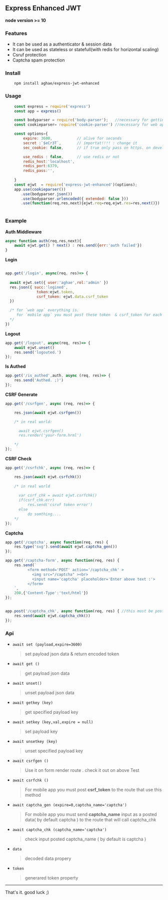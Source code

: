 ## __Express Enhanced JWT__ 
__node version  >= 10__

### Features
- It can be used as a authenticator & session data
- It can be used as stateless or statefull(with redis for horizontal scaling) 
- Csruf protection
- Captcha spam protection

### Install

```
    npm install aghae/express-jwt-enhanced
```

### Usage
```javascript
    const express = require('express')
    const app = express()

    const bodyparser = require('body-parser');   //necessary for getting posted data from client (posted csrf & captcha text)
    const cookieparser= require('cookie-parser') //necessary for web apps (by default it stored in cookie on client side)  . for mobile apps you can get it via json result

    const options={
        expire: 3600,           // alive for seconds
        secret :`$eCr3T`,       // importat!!!! : change it
        sec_cookie: false,      // if true only pass on https. on develop dont set it to true

        use_redis : false,      // use redis or not
        redis_host:'localhost',
        redis_port:6379,
        redis_pass:'',
        
    }
    const ejwt  = require('express-jwt-enhanced')(options); 
    app.use(cookieparser())
       .use(bodyparser.json())
       .use(bodyparser.urlencoded({ extended: false }))
       .use(function(req,res,next){ejwt.req=req,ejwt.res=res,next()})   
    
```

### Example 
**Auth Middleware**

```javascript
async function auth(req,res,next){
    await ejwt.get() ? next() : res.send({err:'auth failed'})
}
```
 
**Login**
```javascript

app.get('/login', async(req, res)=> {
  
  await ejwt.set({ user:'aghae',rol:'admin' })
  res.json({ succ:'logined',
              token:ejwt.token,
              csrf_token: ejwt.data.csrf_token
  })

  /* for `web app` everything is.
     for `mobile app` you must post these token  & csrf_token for each requests
  */
})
```


**Logout**        
```javascript
app.get('/logout', async(req, res)=> {
    await ejwt.unset()
    res.send('logouted.')
});
```

**Is Authed**        
```javascript
app.get('/is_authed',auth, async (req, res)=> {
    res.send('Authed. ;)')
});
```

**CSRF Generate**        
```javascript
app.get('/csrfgen', async (req, res)=> {

    res.json(await ejwt.csrfgen())

    /* in real world:

      await ejwt.csrfgen()
      res.render('your-form.hrml')

    */
});
```

**CSRF Check**        
```javascript
app.get('/csrfchk', async (req, res)=> {

    res.json(await ejwt.csrfchk())
    
    /* in real world
    
      var csrf_chk = await ejwt.csrfchk()
      if(csrf_chk.err) 
          res.send('csruf token error')
      else
          do somthing....
    */
});
```

**Captcha**        
```javascript
app.get('/captcha', async function(req, res) {
    res.type('svg').send(await ejwt.captcha_gen())
});

app.get('/captcha-form', async function(req, res) {
    res.send(`
          <form method='POST' action='/captcha_chk' >
            <img src="/captcha" ><br>
            <input name='captcha' placeholder='Enter above text :'>
          </form>
    `,
    200,{'Content-Type':'text/html'})
});


app.post('/captcha_chk', async function(req, res) { //this must be post method
    res.send(await ejwt.captcha_chk())
});

```

### Api

+ `await set (payload,expire=3600)`

  > set payload json data & return encoded token
  
+ `await get ()`  

   >   get payload  json data  
   
+ `await unset()`  

  >unset payload json data 
  
+ `await getkey (key)`

  >get specified payload key
  
+ `await setkey (key,val,expire = null) `

  > set payload key
  
+ `await unsetkey (key)`

  >unset specified payload key
  
+ `await csrfgen ()`

    >Use it on form render route . check it out on above Test 
    
+ `await csrfchk () `

    >For mobile app you must post __csrf_token__ to the route that use this 
    method 
    
+ `await captcha_gen (expire=0,captcha_name='captcha')`

    > For mobile app you must send __captcha_name__  input  as a posted data( by default captcha )  to the route that will call captcha_chk
    
+ `await captcha_chk (captcha_name='captcha')`

  > check input posted captcha_name ( by default is captcha )
  
+ `data` 

  >  decoded data propery
  
+ `token`

  > generared token property

---

That's it.
good luck ;)
